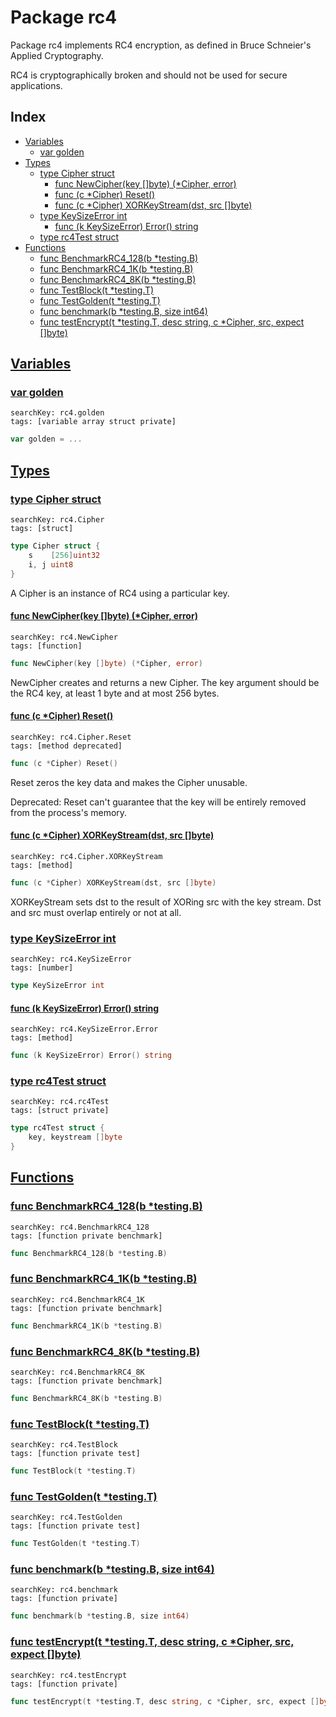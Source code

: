 # Package rc4

Package rc4 implements RC4 encryption, as defined in Bruce Schneier's Applied Cryptography. 

RC4 is cryptographically broken and should not be used for secure applications. 

## Index

* [Variables](#var)
    * [var golden](#golden)
* [Types](#type)
    * [type Cipher struct](#Cipher)
        * [func NewCipher(key []byte) (*Cipher, error)](#NewCipher)
        * [func (c *Cipher) Reset()](#Cipher.Reset)
        * [func (c *Cipher) XORKeyStream(dst, src []byte)](#Cipher.XORKeyStream)
    * [type KeySizeError int](#KeySizeError)
        * [func (k KeySizeError) Error() string](#KeySizeError.Error)
    * [type rc4Test struct](#rc4Test)
* [Functions](#func)
    * [func BenchmarkRC4_128(b *testing.B)](#BenchmarkRC4_128)
    * [func BenchmarkRC4_1K(b *testing.B)](#BenchmarkRC4_1K)
    * [func BenchmarkRC4_8K(b *testing.B)](#BenchmarkRC4_8K)
    * [func TestBlock(t *testing.T)](#TestBlock)
    * [func TestGolden(t *testing.T)](#TestGolden)
    * [func benchmark(b *testing.B, size int64)](#benchmark)
    * [func testEncrypt(t *testing.T, desc string, c *Cipher, src, expect []byte)](#testEncrypt)


## <a id="var" href="#var">Variables</a>

### <a id="golden" href="#golden">var golden</a>

```
searchKey: rc4.golden
tags: [variable array struct private]
```

```Go
var golden = ...
```

## <a id="type" href="#type">Types</a>

### <a id="Cipher" href="#Cipher">type Cipher struct</a>

```
searchKey: rc4.Cipher
tags: [struct]
```

```Go
type Cipher struct {
	s    [256]uint32
	i, j uint8
}
```

A Cipher is an instance of RC4 using a particular key. 

#### <a id="NewCipher" href="#NewCipher">func NewCipher(key []byte) (*Cipher, error)</a>

```
searchKey: rc4.NewCipher
tags: [function]
```

```Go
func NewCipher(key []byte) (*Cipher, error)
```

NewCipher creates and returns a new Cipher. The key argument should be the RC4 key, at least 1 byte and at most 256 bytes. 

#### <a id="Cipher.Reset" href="#Cipher.Reset">func (c *Cipher) Reset()</a>

```
searchKey: rc4.Cipher.Reset
tags: [method deprecated]
```

```Go
func (c *Cipher) Reset()
```

Reset zeros the key data and makes the Cipher unusable. 

Deprecated: Reset can't guarantee that the key will be entirely removed from the process's memory. 

#### <a id="Cipher.XORKeyStream" href="#Cipher.XORKeyStream">func (c *Cipher) XORKeyStream(dst, src []byte)</a>

```
searchKey: rc4.Cipher.XORKeyStream
tags: [method]
```

```Go
func (c *Cipher) XORKeyStream(dst, src []byte)
```

XORKeyStream sets dst to the result of XORing src with the key stream. Dst and src must overlap entirely or not at all. 

### <a id="KeySizeError" href="#KeySizeError">type KeySizeError int</a>

```
searchKey: rc4.KeySizeError
tags: [number]
```

```Go
type KeySizeError int
```

#### <a id="KeySizeError.Error" href="#KeySizeError.Error">func (k KeySizeError) Error() string</a>

```
searchKey: rc4.KeySizeError.Error
tags: [method]
```

```Go
func (k KeySizeError) Error() string
```

### <a id="rc4Test" href="#rc4Test">type rc4Test struct</a>

```
searchKey: rc4.rc4Test
tags: [struct private]
```

```Go
type rc4Test struct {
	key, keystream []byte
}
```

## <a id="func" href="#func">Functions</a>

### <a id="BenchmarkRC4_128" href="#BenchmarkRC4_128">func BenchmarkRC4_128(b *testing.B)</a>

```
searchKey: rc4.BenchmarkRC4_128
tags: [function private benchmark]
```

```Go
func BenchmarkRC4_128(b *testing.B)
```

### <a id="BenchmarkRC4_1K" href="#BenchmarkRC4_1K">func BenchmarkRC4_1K(b *testing.B)</a>

```
searchKey: rc4.BenchmarkRC4_1K
tags: [function private benchmark]
```

```Go
func BenchmarkRC4_1K(b *testing.B)
```

### <a id="BenchmarkRC4_8K" href="#BenchmarkRC4_8K">func BenchmarkRC4_8K(b *testing.B)</a>

```
searchKey: rc4.BenchmarkRC4_8K
tags: [function private benchmark]
```

```Go
func BenchmarkRC4_8K(b *testing.B)
```

### <a id="TestBlock" href="#TestBlock">func TestBlock(t *testing.T)</a>

```
searchKey: rc4.TestBlock
tags: [function private test]
```

```Go
func TestBlock(t *testing.T)
```

### <a id="TestGolden" href="#TestGolden">func TestGolden(t *testing.T)</a>

```
searchKey: rc4.TestGolden
tags: [function private test]
```

```Go
func TestGolden(t *testing.T)
```

### <a id="benchmark" href="#benchmark">func benchmark(b *testing.B, size int64)</a>

```
searchKey: rc4.benchmark
tags: [function private]
```

```Go
func benchmark(b *testing.B, size int64)
```

### <a id="testEncrypt" href="#testEncrypt">func testEncrypt(t *testing.T, desc string, c *Cipher, src, expect []byte)</a>

```
searchKey: rc4.testEncrypt
tags: [function private]
```

```Go
func testEncrypt(t *testing.T, desc string, c *Cipher, src, expect []byte)
```

